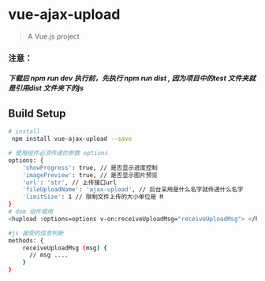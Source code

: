 # vue-ajax-upload

> A Vue.js project
### 注意：
#####   下载后 npm run dev 执行前，先执行 npm run dist , 因为项目中的test 文件夹就是引用dist 文件夹下的js
## Build Setup

``` bash
# install 
 npm install vue-ajax-upload --save

# 使用组件必须传递的参数 options
options: {
    'showProgress': true, // 是否显示进度控制
    'imagePreview': true, // 是否显示图片预览
    'url': 'str', // 上传接口url
    'fileUploadName': 'ajax-upload', // 后台采用是什么名字就传递什么名字
    'limitSize': 1 // 限制文件上传的大小单位是 M
}
# dom 组件使用
<hupload :options=options v-on:receiveUploadMsg="receiveUploadMsg"> </hupload>

#js 接受的信息判断
methods: {
    receiveUploadMsg (msg) {
      // msg ....
    }
}
```
